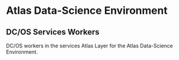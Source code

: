 # Atlas Data-Science Environment

## DC/OS Services Workers

DC/OS workers in the services Atlas Layer for the Atlas Data-Science Environment.
